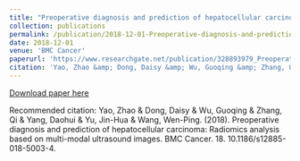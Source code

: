 ```yaml
---
title: "Preoperative diagnosis and prediction of hepatocellular carcinoma: Radiomics analysis based on multi-modal ultrasound images"
collection: publications
permalink: /publication/2018-12-01-Preoperative-diagnosis-and-prediction-of-hepatocellular-carcinoma:-Radiomics-analysis-based-on-multi-modal-ultrasound-images
date: 2018-12-01
venue: 'BMC Cancer'
paperurl: 'https://www.researchgate.net/publication/328893979_Preoperative_diagnosis_and_prediction_of_hepatocellular_carcinoma_Radiomics_analysis_based_on_multi-modal_ultrasound_images'
citation: 'Yao, Zhao &amp; Dong, Daisy &amp; Wu, Guoqing &amp; Zhang, Qi &amp; Yang, Daohui &amp; Yu, Jin-Hua &amp; Wang, Wen-Ping. (2018). Preoperative diagnosis and prediction of hepatocellular carcinoma: Radiomics analysis based on multi-modal ultrasound images. BMC Cancer. 18. 10.1186/s12885-018-5003-4.'
---
```


<a href='https://www.researchgate.net/publication/328893979_Preoperative_diagnosis_and_prediction_of_hepatocellular_carcinoma_Radiomics_analysis_based_on_multi-modal_ultrasound_images'>Download paper here</a>

Recommended citation: Yao, Zhao & Dong, Daisy & Wu, Guoqing & Zhang, Qi & Yang, Daohui & Yu, Jin-Hua & Wang, Wen-Ping. (2018). Preoperative diagnosis and prediction of hepatocellular carcinoma: Radiomics analysis based on multi-modal ultrasound images. BMC Cancer. 18. 10.1186/s12885-018-5003-4.